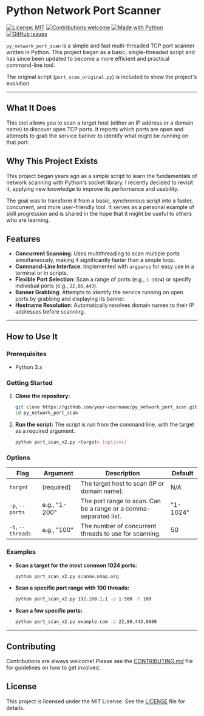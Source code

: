 # Python Network Port Scanner
[![License: MIT](https://img.shields.io/badge/License-MIT-yellow.svg)](https://opensource.org/licenses/MIT) 
[![Contributions welcome](https://img.shields.io/badge/contributions-welcome-brightgreen.svg)](/CONTRIBUTING.md) 
[![Made with Python](https://img.shields.io/badge/Made%20with-Python-1f425f.svg)](https://www.python.org/) 
[![GitHub issues](https://img.shields.io/github/issues/your-username/py_network_port_scan)](https://github.com/KnowOneActual/py_network_port_scan/issues)


`py_network_port_scan` is a simple and fast multi-threaded TCP port scanner written in Python. This project began as a basic, single-threaded script and has since been updated to become a more efficient and practical command-line tool.

The original script (`port_scan_original.py`) is included to show the project's evolution.

-----

## What It Does

This tool allows you to scan a target host (either an IP address or a domain name) to discover open TCP ports. It reports which ports are open and attempts to grab the service banner to identify what might be running on that port.

## Why This Project Exists

This project began years ago as a simple script to learn the fundamentals of network scanning with Python's socket library. I recently decided to revisit it, applying new knowledge to improve its performance and usability.

The goal was to transform it from a basic, synchronous script into a faster, concurrent, and more user-friendly tool. It serves as a personal example of skill progression and is shared in the hope that it might be useful to others who are learning.

## Features

  * **Concurrent Scanning**: Uses multithreading to scan multiple ports simultaneously, making it significantly faster than a simple loop.
  * **Command-Line Interface**: Implemented with `argparse` for easy use in a terminal or in scripts.
  * **Flexible Port Selection**: Scan a range of ports (e.g., `1-1024`) or specify individual ports (e.g., `22,80,443`).
  * **Banner Grabbing**: Attempts to identify the service running on open ports by grabbing and displaying its banner.
  * **Hostname Resolution**: Automatically resolves domain names to their IP addresses before scanning.

-----

## How to Use It

### Prerequisites

  * Python 3.x

### Getting Started

1.  **Clone the repository:**

    ```bash
    git clone https://github.com/your-username/py_network_port_scan.git
    cd py_network_port_scan
    ```

2.  **Run the script:**
    The script is run from the command line, with the target as a required argument.

    ```bash
    python port_scan_v2.py <target> [options]
    ```

### Options

| Flag          | Argument          | Description                                           | Default   |
|---------------|-------------------|-------------------------------------------------------|-----------|
| `target`      | (required)        | The target host to scan (IP or domain name).          | N/A       |
| `-p`, `--ports` | e.g., "1-200"     | The port range to scan. Can be a range or a comma-separated list. | "1-1024"  |
| `-t`, `--threads` | e.g., "100"       | The number of concurrent threads to use for scanning. | 50        |

### Examples

  * **Scan a target for the most common 1024 ports:**

    ```bash
    python port_scan_v2.py scanme.nmap.org
    ```

  * **Scan a specific port range with 100 threads:**

    ```bash
    python port_scan_v2.py 192.168.1.1 -p 1-500 -t 100
    ```

  * **Scan a few specific ports:**

    ```bash
    python port_scan_v2.py example.com -p 22,80,443,8080
    ```

-----

## Contributing

Contributions are always welcome\! Please see the [CONTRIBUTING.md](https://www.google.com/search?q=CONTRIBUTING.md) file for guidelines on how to get involved.

## License

This project is licensed under the MIT License. See the [LICENSE](https://www.google.com/search?q=LICENSE) file for details.